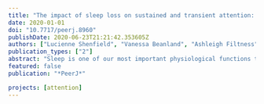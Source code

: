 ```yaml
---
title: "The impact of sleep loss on sustained and transient attention: an EEG study"
date: 2020-01-01
doi: "10.7717/peerj.8960"
publishDate: 2020-06-23T21:21:42.353605Z
authors: ["Lucienne Shenfield", "Vanessa Beanland", "Ashleigh Filtness", "Deborah Apthorp"]
publication_types: ["2"]
abstract: "Sleep is one of our most important physiological functions that maintains physical and mental health. Two studies examined whether discrete areas of attention are equally affected by sleep loss. This was achieved using a repeated-measures within-subjects design, with two contrasting conditions: normal sleep and partial sleep restriction of 5-h. Study 1 compared performance on a sustained attention task (Psychomotor Vigilance task; PVT) with performance on a transient attention task (Attentional Blink; AB). PVT performance, but not performance on the AB task, was impaired after sleep restriction. Study 2 sought to determine the neural underpinnings of the phenomenon, using electroencephalogram (EEG) frequency analysis, which measured activity during the brief eyes-closed resting state before the tasks. AB performance was unaffected by sleep restriction, despite clearly observable changes in brain activity. EEG results showed a significant reduction in resting state alpha oscillations that was most prominent centrally in the right hemisphere. Changes in individual alpha and delta power were also found to be related to changes in subjective sleepiness and PVT performance. Results likely reflect different levels of impairment in specific forms of attention following sleep loss."
featured: false
publication: "*PeerJ*"

projects: [attention]
---
```



